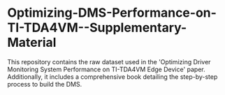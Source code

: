 # Optimizing-DMS-Performance-on-TI-TDA4VM--Supplementary-Material
This repository contains the raw dataset used in the 'Optimizing Driver Monitoring System Performance on TI-TDA4VM Edge Device' paper. Additionally, it includes a comprehensive book detailing the step-by-step process to build the DMS.
